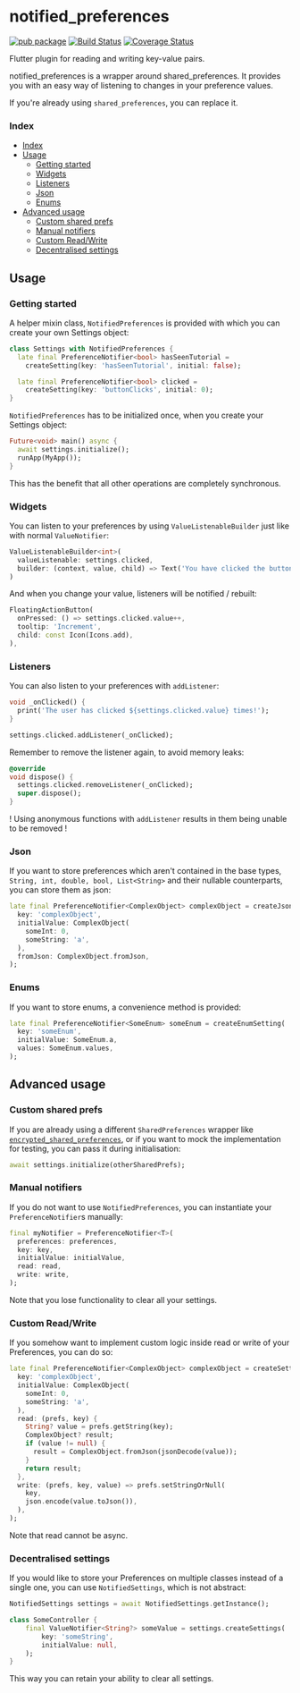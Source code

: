 # notified_preferences

[![pub package](https://img.shields.io/pub/v/notified_preferences.svg)](https://pub.dartlang.org/packages/notified_preferences)
[![Build Status](https://github.com/clragon/notified_preferences/actions/workflows/test.yml/badge.svg)](https://github.com/clragon/notified_preferences/actions/workflows/test.yml)
[![Coverage Status](https://coveralls.io/repos/github/clragon/notified_preferences/badge.svg)](https://coveralls.io/github/clragon/notified_preferences)

Flutter plugin for reading and writing key-value pairs.

notified_preferences is a wrapper around shared_preferences.
It provides you with an easy way of listening to changes in your preference values.

If you're already using `shared_preferences`, you can replace it.

### Index

- [Index](#index)
- [Usage](#usage)
  - [Getting started](#getting-started)
  - [Widgets](#widgets)
  - [Listeners](#listeners)
  - [Json](#json)
  - [Enums](#enums)
- [Advanced usage](#advanced-usage)
  - [Custom shared prefs](#custom-shared-prefs)
  - [Manual notifiers](#manual-notifiers)
  - [Custom Read/Write](#custom-readwrite)
  - [Decentralised settings](#decentralised-settings)

## Usage

### Getting started

A helper mixin class, `NotifiedPreferences` is provided with which you can create your own Settings object:

```dart
class Settings with NotifiedPreferences {
  late final PreferenceNotifier<bool> hasSeenTutorial =
    createSetting(key: 'hasSeenTutorial', initial: false);

  late final PreferenceNotifier<bool> clicked =
    createSetting(key: 'buttonClicks', initial: 0);
}
```

`NotifiedPreferences` has to be initialized once, when you create your Settings object:

```dart
Future<void> main() async {
  await settings.initialize();
  runApp(MyApp());
}
```

This has the benefit that all other operations are completely synchronous.

### Widgets

You can listen to your preferences by using `ValueListenableBuilder` just like with normal `ValueNotifier`:

```dart
ValueListenableBuilder<int>(
  valueListenable: settings.clicked,
  builder: (context, value, child) => Text('You have clicked the button $value times!'),
)
```

And when you change your value, listeners will be notified / rebuilt:

```dart
FloatingActionButton(
  onPressed: () => settings.clicked.value++,
  tooltip: 'Increment',
  child: const Icon(Icons.add),
),
```

### Listeners

You can also listen to your preferences with `addListener`:

```dart
void _onClicked() {
  print('The user has clicked ${settings.clicked.value} times!');
}

settings.clicked.addListener(_onClicked);
```

Remember to remove the listener again, to avoid memory leaks:

```dart
@override
void dispose() {
  settings.clicked.removeListener(_onClicked);
  super.dispose();
}
```

! Using anonymous functions with `addListener` results in them being unable to be removed !

### Json

If you want to store preferences which aren't contained in the base types,
`String, int, double, bool, List<String>` and their nullable counterparts,
you can store them as json:

```dart
late final PreferenceNotifier<ComplexObject> complexObject = createJsonSetting(
  key: 'complexObject',
  initialValue: ComplexObject(
    someInt: 0,
    someString: 'a',
  ),
  fromJson: ComplexObject.fromJson,
);
```

### Enums

If you want to store enums, a convenience method is provided:

```dart
late final PreferenceNotifier<SomeEnum> someEnum = createEnumSetting(
  key: 'someEnum',
  initialValue: SomeEnum.a,
  values: SomeEnum.values,
);
```

## Advanced usage

### Custom shared prefs

If you are already using a different `SharedPreferences` wrapper like [`encrypted_shared_preferences`](https://pub.dev/packages/encrypted_shared_preferences),
or if you want to mock the implementation for testing, you can pass it during initialisation:

```dart
await settings.initialize(otherSharedPrefs);
```

### Manual notifiers

If you do not want to use `NotifiedPreferences`, you can instantiate your `PreferenceNotifier`s manually:

```dart
final myNotifier = PreferenceNotifier<T>(
  preferences: preferences,
  key: key,
  initialValue: initialValue,
  read: read,
  write: write,
);
```

Note that you lose functionality to clear all your settings.

### Custom Read/Write

If you somehow want to implement custom logic inside read or write of your Preferences, you can do so:

```dart
late final PreferenceNotifier<ComplexObject> complexObject = createSetting(
  key: 'complexObject',
  initialValue: ComplexObject(
    someInt: 0,
    someString: 'a',
  ),
  read: (prefs, key) {
    String? value = prefs.getString(key);
    ComplexObject? result;
    if (value != null) {
      result = ComplexObject.fromJson(jsonDecode(value));
    }
    return result;
  },
  write: (prefs, key, value) => prefs.setStringOrNull(
    key,
    json.encode(value.toJson()),
  ),
);
```

Note that read cannot be async.

### Decentralised settings

If you would like to store your Preferences on multiple classes instead of a single one,
you can use `NotifiedSettings`, which is not abstract:

```dart
NotifiedSettings settings = await NotifiedSettings.getInstance();

class SomeController {
    final ValueNotifier<String?> someValue = settings.createSettings(
        key: 'someString',
        initialValue: null,
    );
}
```

This way you can retain your ability to clear all settings.
